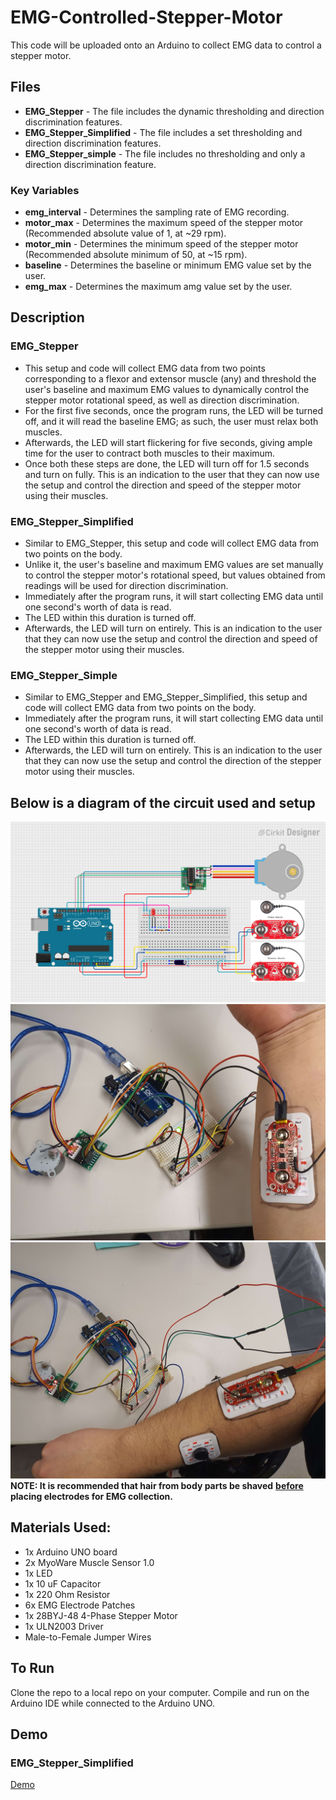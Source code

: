 # EMG-Controlled-Stepper-Motor
This code will be uploaded onto an Arduino to collect EMG data to control a stepper motor.

## Files
* **EMG_Stepper** - The file includes the dynamic thresholding and direction discrimination features.
* **EMG_Stepper_Simplified** - The file includes a set thresholding and direction discrimination features.
* **EMG_Stepper_simple** - The file includes no thresholding and only a direction discrimination feature.

### Key Variables
* **emg_interval** - Determines the sampling rate of EMG recording.
* **motor_max** - Determines the maximum speed of the stepper motor (Recommended absolute value of 1, at ~29 rpm).
* **motor_min** - Determines the minimum speed of the stepper motor (Recommended absolute minimum of 50, at ~15 rpm).
* **baseline** - Determines the baseline or minimum EMG value set by the user.
* **emg_max** - Determines the maximum amg value set by the user.

## Description
### EMG_Stepper
* This setup and code will collect EMG data from two points corresponding to a flexor and extensor muscle (any) and threshold the user's baseline and maximum EMG values to dynamically control the stepper motor rotational speed, as well as direction discrimination. 
* For the first five seconds, once the program runs, the LED will be turned off, and it will read the baseline EMG; as such, the user must relax both muscles. 
* Afterwards, the LED will start flickering for five seconds, giving ample time for the user to contract both muscles to their maximum. 
* Once both these steps are done, the LED will turn off for 1.5 seconds and turn on fully. This is an indication to the user that they can now use the setup and control the direction and speed of the stepper motor using their muscles.
### EMG_Stepper_Simplified
* Similar to EMG_Stepper, this setup and code will collect EMG data from two points on the body.
* Unlike it, the user's baseline and maximum EMG values are set manually to control the stepper motor's rotational speed, but values obtained from readings will be used for direction discrimination.
* Immediately after the program runs, it will start collecting EMG data until one second's worth of data is read.
* The LED within this duration is turned off.
* Afterwards, the LED will turn on entirely. This is an indication to the user that they can now use the setup and control the direction and speed of the stepper motor using their muscles.
### EMG_Stepper_Simple
* Similar to EMG_Stepper and EMG_Stepper_Simplified, this setup and code will collect EMG data from two points on the body.
* Immediately after the program runs, it will start collecting EMG data until one second's worth of data is read.
* The LED within this duration is turned off.
* Afterwards, the LED will turn on entirely. This is an indication to the user that they can now use the setup and control the direction of the stepper motor using their muscles.

## Below is a diagram of the circuit used and setup
[![Circuit Diagram](https://github.com/Detadja/EMG-Controlled-Stepper-Motor/blob/main/EMG%20Stepper%20Circuit.png)](https://github.com/Detadja)
[![Setup Diagram 1](https://github.com/Detadja/EMG-Controlled-Stepper-Motor/blob/main/EMG%20Stepper%20Setup%201.jpg)](https://github.com/Detadja)
[![Setup Diagram 1](https://github.com/Detadja/EMG-Controlled-Stepper-Motor/blob/main/EMG%20Stepper%20Setup%202.jpg)](https://github.com/Detadja)
**NOTE: It is recommended that hair from body parts be shaved** <ins>**before**</ins> **placing electrodes for EMG collection.**

## Materials Used:
* 1x Arduino UNO board
* 2x MyoWare Muscle Sensor 1.0
* 1x LED
* 1x 10 uF Capacitor
* 1x 220 Ohm Resistor
* 6x EMG Electrode Patches
* 1x 28BYJ-48 4-Phase Stepper Motor
* 1x ULN2003 Driver
* Male-to-Female Jumper Wires

## To Run
Clone the repo to a local repo on your computer. Compile and run on the Arduino IDE while connected to the Arduino UNO.

## Demo
### EMG_Stepper_Simplified
[Demo](https://github.com/Detadja/EMG-Controlled-Stepper-Motor/blob/main/EMG%20Stepper%20Demo.mp4)
